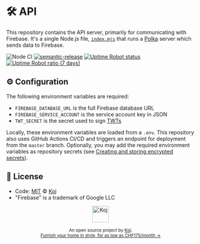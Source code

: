 # 🛠️ API

This repository contains the API server, primarily for communicating with Firebase. It's a single Node.js file, [`index.mjs`](./index.mjs) that runs a [Polka](https://github.com/lukeed/polka) server which sends data to Firebase.

![Node CI](https://github.com/koj-co/tracker/workflows/Node%20CI/badge.svg)
[![semantic-release](https://img.shields.io/badge/%20%20%F0%9F%93%A6%F0%9F%9A%80-semantic--release-e10079.svg)](https://github.com/semantic-release/semantic-release)
[![Uptime Robot status](https://img.shields.io/uptimerobot/status/m785581918-8d232ece32afefcaf778abfe)](https://koj.co)
[![Uptime Robot ratio (7 days)](https://img.shields.io/uptimerobot/ratio/7/m785581918-8d232ece32afefcaf778abfe)](https://status.koj.co)

## ⚙️ Configuration

The following environment variables are required:

- `FIREBASE_DATABASE_URL` is the full Firebase database URL
- `FIREBASE_SERVICE_ACCOUNT` is the service account key in JSON
- `TWT_SECRET` is the secret used to sign [TWTs](https://github.com/koj-co/twt)

Locally, these environment variables are loaded from a `.env`. This repository also uses GitHub Actions CI/CD and triggers an endpoint for deployment from the `master` branch. Optionally, you may add the required environment variables as repository secrets (see [Creating and storing encrypted secrets](https://docs.github.com/en/actions/configuring-and-managing-workflows/creating-and-storing-encrypted-secrets)).

## 📄 License

- Code: [MIT](./LICENSE) © [Koj](https://koj.co)
- "Firebase" is a trademark of Google LLC

<p align="center">
  <a href="https://koj.co">
    <img width="44" alt="Koj" src="https://kojcdn.com/v1598284251/website-v2/koj-github-footer_m089ze.svg">
  </a>
</p>
<p align="center">
  <sub>An open source project by <a href="https://koj.co">Koj</a>. <br> <a href="https://koj.co">Furnish your home in style, for as low as CHF175/month →</a></sub>
</p>

